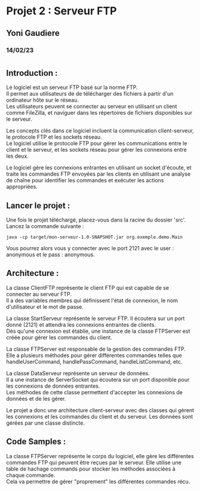 # Projet 2 : Serveur FTP
## Yoni Gaudiere
### 14/02/23
#

## Introduction :

Le logiciel est un serveur FTP basé sur la norme FTP.   
Il permet aux utilisateurs de de télécharger des fichiers à partir d'un ordinateur hôte sur le réseau.   
Les utilisateurs peuvent se connecter au serveur en utilisant un client comme FileZilla, et naviguer dans les répertoires de fichiers disponibles sur le serveur.   

Les concepts clés dans ce logiciel incluent la communication client-serveur, le protocole FTP et les sockets réseau.    
Le logiciel utilise le protocole FTP pour gérer les communications entre le client et le serveur, et les sockets réseau pour gérer les connexions entre les deux.

Le logiciel gère les connexions entrantes en utilisant un socket d'écoute, et traite les commandes FTP envoyées par les clients en utilisant une analyse de chaîne pour identifier les commandes et exécuter les actions appropriées.

## Lancer le projet :

Une fois le projet téléchargé, placez-vous dans la racine du dossier 'src'.
Lancez la commande suivante :

```
java -cp target/mon-serveur-1.0-SNAPSHOT.jar org.exemple.demo.Main

```

Vous pourrez alors vous y connecter avec le port 2121 avec le user : anonymous et le pass : anonymous.

## Architecture :

La classe ClientFTP représente le client FTP qui est capable de se connecter au serveur FTP.    
Il a des variables membres qui définissent l'état de connexion, le nom d'utilisateur et le mot de passe.

La classe StartServeur représente le serveur FTP. Il écoutera sur un port donné (2121) et attendra les connexions entrantes de clients.  
Dès qu'une connexion est établie, une instance de la classe FTPServer est créée pour gérer les commandes du client. 

La classe FTPServer est responsable de la gestion des commandes FTP. Elle a plusieurs méthodes pour gérer différentes commandes telles que handleUserCommand, handlePassCommand, handleListCommand, etc.    

La classe DataServeur représente un serveur de données.     
Il a une instance de ServerSocket qui écoutera sur un port disponible pour les connexions de données entrantes.     
Les méthodes de cette classe permettent d'accepter les connexions de données et de les gérer.

Le projet a donc une architecture client-serveur avec des classes qui gèrent les connexions et les commandes du client et du serveur. 
Les données sont gérées par une classe distincte.


## Code Samples :

La classe FTPServer représente le corps du logiciel, elle gère les différentes commandes FTP qui peuvent être reçues par le serveur. Elle utilise une table de hachage commands pour stocker les méthodes associées à chaque commande.  
Cela va permettre de gérer "proprement" les différentes commandes récu.

